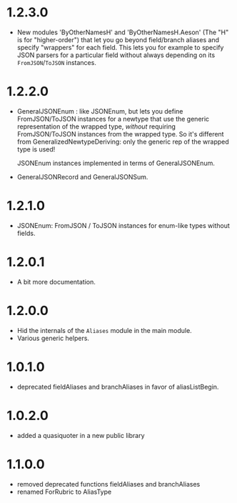 ﻿1.2.3.0
=======

- New modules 'ByOtherNamesH' and 'ByOtherNamesH.Aeson' (The "H" is for
"higher-order") that let you go beyond field/branch aliases and specify
"wrappers" for each field. This lets you for example to specify JSON parsers for
a particular field without always depending on its `FromJSON`/`ToJSON`
instances. 

1.2.2.0
=======

- GeneralJSONEnum : like JSONEnum, but lets you define FromJSON/ToJSON instances
  for a newtype that use the generic representation of the wrapped type,
  *without* requiring FromJSON/ToJSON instances from the wrapped type. So it's
  different from GeneralizedNewtypeDeriving: only the generic rep of the wrapped
  type is used!

  JSONEnum instances implemented in terms of GeneralJSONEnum.

- GeneralJSONRecord and GeneralJSONSum.

1.2.1.0
=======

- JSONEnum: FromJSON / ToJSON instances for enum-like types without fields.

1.2.0.1
=======

- A bit more documentation.

1.2.0.0
=======

- Hid the internals of the `Aliases` module in the main module.
- Various generic helpers.

1.0.1.0
=======

- deprecated fieldAliases and branchAliases in favor of aliasListBegin.

1.0.2.0
=======

- added a quasiquoter in a new public library

1.1.0.0
=======

- removed deprecated functions fieldAliases and branchAliases
- renamed ForRubric to AliasType
